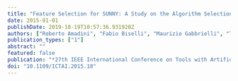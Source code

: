 ```yaml
---
title: "Feature Selection for SUNNY: A Study on the Algorithm Selection Library"
date: 2015-01-01
publishDate: 2019-10-19T10:57:36.931928Z
authors: ["Roberto Amadini", "Fabio Biselli", "Maurizio Gabbrielli", "Tong Liu", "Jacopo Mauro"]
publication_types: ["1"]
abstract: ""
featured: false
publication: "*27th IEEE International Conference on Tools with Artificial Intelligence, ICTAI 2015, Vietri sul Mare, Italy, November 9-11, 2015*"
doi: "10.1109/ICTAI.2015.18"
---
```


